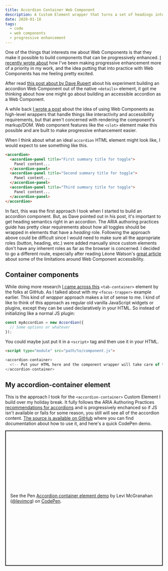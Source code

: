 ```yaml
---
title: Accordion Container Web Component
description: A Custom Element wrapper that turns a set of headings into an accessible accordion widget
date: 2020-01-18
tags:
  - code
  - web components
  - progressive enhancement
---
```

One of the things that interests me about Web Components is that they make it possible to build components that can be progressively enhanced. [I recently wrote about](../progressive-enhancement-doesnt-have-to-be-hard/) how I've been making progressive enhancement more of a priority in my work, and the idea putting that into practice with Web Components has me feeling pretty excited.

After read [this post about by Dave Rupert](https://daverupert.com/2019/12/why-details-is-not-an-accordion/) about his experiment building an accordion Web Component out of the native `<details>` element, it got me thinking about how one might go about building an accessible accordion as a Web Component.

A while back [I wrote a post](../focus-trapping-web-component/) about the idea of using Web Components as high-level wrappers that handle things like interactivity and accessibility requirements, but that aren't concerned with rendering the component's markup/DOM. Web component features like the `<slot>` element make this possible and are built to make progressive enhancement easier.

When I think about what an ideal `accordion` HTML element might look like, I would expect to see something like this.

```html
<accordion>
  <accordion-panel title="First summary title for toggle">
    Panel content...
  </accordion-panel>
  <accordion-panel title="Second summary title for toggle">
    Panel content...
  </accordion-panel>
  <accordion-panel title="Third summary title for toggle">
    Panel content...
  </accordion-panel>
</accordion>
```

In fact, this was the first approach I took when I started to build an accordion component. But, as Dave pointed out in his post, it's important to get heading semantics right in an accordion. The ARIA authoring practices guide has pretty clear requirements about how all toggles should be wrapped in elements that have a _heading_ role. Following the approach above could be difficult since I would need to make sure all the appropriate roles (button, heading, etc.) were added manually since custom elements don't have any inherent roles as far as the browser is concerned. I decided to go a different route, especially after reading Léone Watson's [great article](https://www.24a11y.com/2019/web-components-and-the-aom/) about some of the limitations around Web Component accessibility.

## Container components
While doing more research [I came across this](https://github.com/github/tab-container-element/) `<tab-container>` element by the folks at GitHub. As I talked about with my `<focus-trapper>` example earlier. This kind of _wrapper_ approach makes a lot of sense to me. I kind of like to think of this approach as regular old vanilla JavaScript widgets or plugins, except they can be used declaratively in your HTML. So instead of initializing like a normal JS plugin:

```js
const myAccordion = new Accordion({
  // Some options or whatever
});
```

You could maybe just put it in a `<script>` tag and then use it in your HTML.

```html
<script type="module" src="path/to/component.js">

<accordion-container>
  <!-- Put your HTML here and the component wrapper will take care of the rest-->
</accordion-container>
```

## My accordion-container element
This is the approach I took for the `<accordion-container>` Custom Element I build over my holiday break. It fully follows the ARIA Authoring Practices [recommendations for accordions](https://w3c.github.io/aria-practices/#accordion) and is progressively enchanced so if JS isn't available or fails for some reason, you still will see all of the accordion content. [The source is available on GitHub](https://github.com/levimcg/accordion-container-element) where you can find documentation about how to use it, and here's a quick CodePen demo.

<p class="codepen" data-height="431" data-theme-id="13463" data-default-tab="result" data-user="levimcg" data-slug-hash="ZEYapRY" style="height: 431px; box-sizing: border-box; display: flex; align-items: center; justify-content: center; border: 2px solid; margin: 1em 0; padding: 1em;" data-pen-title="Accordion container element demo">
  <span>See the Pen <a href="https://codepen.io/levimcg/pen/ZEYapRY">
  Accordion container element demo</a> by Levi McGranahan (<a href="https://codepen.io/levimcg">@levimcg</a>)
  on <a href="https://codepen.io">CodePen</a>.</span>
</p>
<script async src="https://static.codepen.io/assets/embed/ei.js"></script>

